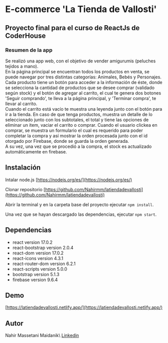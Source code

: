 # E-commerce 'La Tienda de Vallosti' 

## Proyecto final para el curso de ReactJs de CoderHouse

### Resumen de la app

Se realizó una app web, con el objetivo de vender amigurumis (peluches tejidos a mano).\
En la página principal se encuentran todos los productos en venta, se puede navegar por tres distintas categorías: Animales, Bebés y Personajes.\
Cada producto tiene un botón para acceder a la información de éste, donde se selecciona la cantidad de productos que se desee comprar (validado según stock) y el botón de agregar al carrito, el cual te genera dos botones 'Seguir comprando', te lleva a la página principal, y 'Terminar compra', te llevar al carrito.\
Cuando el carrito está vacío te muestra una leyenda junto con el botón para ir a la tienda. En caso de que tenga productos, muestra un detalle de lo seleccionado junto con los subtotales, el total y tiene las opciones de eliminar un item, vaciar el carrito o comprar. Cuando el usuario clickea en comprar, se muestra un formulario el cual es requerido para poder completar la compra y así mostrar la orden procesada junto con el id otorgado por Firebase, donde se guarda la orden generada.\
A su vez, una vez que se procedió a la compra, el stock es actualizado automáticamente en firebase.

## Instalación

Intalar node.js [https://nodejs.org/es/](https://nodejs.org/es/)

Clonar repositorio [https://github.com/Nahirmm/latiendadevallosti](https://github.com/Nahirmm/latiendadevallosti)

Abrir la terminal y en la carpeta base del proyecto ejecutar `npm install`.

Una vez que se hayan descargado las dependencias, ejecutar `npm start`.

## Dependencias

* react version 17.0.2
* react-bootstrap version 2.0.4
* react-dom version 17.0.2
* react-icons version 4.3.1
* react-router-dom version 6.2.1
* react-scripts version 5.0.0
* bootstrap version 5.1.3
* firebase version 9.6.4

## Demo

[https://latiendadevallosti.netlify.app/](https://latiendadevallosti.netlify.app/)

## Autor

Nahir Massetani Maidanik\ [Linkedin](https://www.linkedin.com/in/nahir-massetani-maidanik-75441321a/)


